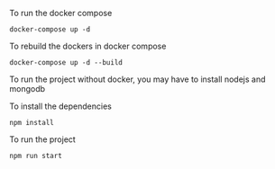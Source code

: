 To run the docker compose 
```
docker-compose up -d
```

To rebuild the dockers in docker compose

```
docker-compose up -d --build
```

To run the project without docker, you may have to install nodejs and mongodb

To install the dependencies
```
npm install
```

To run the project
```
npm run start
```